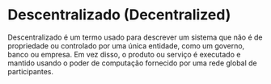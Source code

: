 # Descentralizado (Decentralized)

Descentralizado é um termo usado para descrever um sistema que não é de propriedade ou controlado por uma única entidade, como um governo, banco ou empresa. Em vez disso, o produto ou serviço é executado e mantido usando o poder de computação fornecido por uma rede global de participantes.

